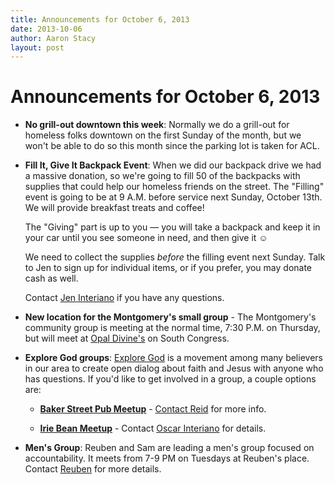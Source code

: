 ```yaml
---
title: Announcements for October 6, 2013
date: 2013-10-06
author: Aaron Stacy
layout: post
---
```


# Announcements for October 6, 2013

 - **No grill-out downtown this week**: Normally we do a grill-out for homeless
   folks downtown on the first Sunday of the month, but we won't be able to do
   so this month since the parking lot is taken for ACL.

 - **Fill It, Give It Backpack Event**: When we did our backpack drive we had a
   massive donation, so we're going to fill 50 of the backpacks with supplies
   that could help our homeless friends on the street. The "Filling" event is
   going to be at 9 A.M. before service next Sunday, October 13th. We will
   provide breakfast treats and coffee!

   The "Giving" part is up to you &mdash; you will take a backpack and keep it
   in your car until you see someone in need, and then give it &#9786;

   We need to collect the supplies *before* the filling event next Sunday.
   Talk to Jen to sign up for individual items, or if you prefer, you may
   donate cash as well.

   Contact [Jen Interiano][jen] if you have any questions.

 - **New location for the Montgomery's small group** - The Montgomery's
   community group is meeting at the normal time, 7:30 P.M. on Thursday, but
   will meet at [Opal Divine's][opal] on South Congress.

 - **Explore God groups**: [Explore God][explore] is a movement among many
   believers in our area to create open dialog about faith and Jesus with
   anyone who has questions. If you'd like to get involved in a group, a couple
   options are:

   - [**Baker Street Pub Meetup**][baker] - [Contact Reid][baker] for more
     info.

   - [**Irie Bean Meetup**][irie] - Contact [Oscar Interiano][oscar] for
     details.

 - **Men's Group**: Reuben and Sam are leading a men's group focused on
   accountability. It meets from 7-9 PM on Tuesdays at Reuben's place. Contact
   [Reuben][] for more details.

[explore]: http://www.exploregod.com
[baker]: http://www.meetup.com/exploregod/
[irie]: http://www.iriebean.com
[oscar]: mailto:oscar@groveatx.org
[Reuben]: mailto:reuben.abootorabi@yahoo.com
[jen]: mailto:jeninteriano@yahoo.com
[lot]: https://www.google.com/maps/preview#!q=415+E+7th+St%2C+Austin%2C+TX+78701&data=!1m4!1m3!1d3136!2d-97.738289!3d30.267541!4m10!1m9!4m8!1m3!1d787!2d-97.7383927!3d30.2672738!3m2!1i1278!2i702!4f13.1
[opal]: http://www.opaldivines.com/penn-field/index.html
